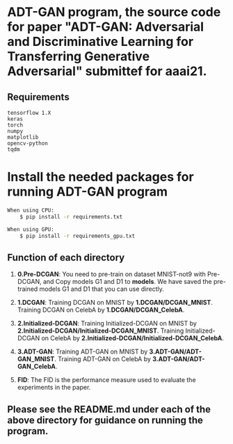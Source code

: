 ##
# ADT-GAN program, the source code for paper "ADT-GAN: Adversarial and Discriminative Learning for Transferring Generative Adversarial" submittef for aaai21.
##

## Requirements
	tensorflow 1.X
	keras
	torch
	numpy
	matplotlib
	opencv-python
	tqdm

# Install the needed packages for running ADT-GAN program
```bash
When using CPU:
    $ pip install -r requirements.txt

When using GPU:
    $ pip install -r requirements_gpu.txt
```


## Function of each directory
1. **0.Pre-DCGAN**: You need to pre-train on dataset MNIST-not9 with Pre-DCGAN, and Copy models G1 and D1 to **models**. We have saved the pre-trained models G1 and D1 that you can use directly.

2. **1.DCGAN**: Training DCGAN on MNIST by **1.DCGAN/DCGAN_MNIST**. Training DCGAN on CelebA by **1.DCGAN/DCGAN_CelebA**.

3. **2.Initialized-DCGAN**: Training Initialized-DCGAN on MNIST by **2.Initialized-DCGAN/Initialized-DCGAN_MNIST**. Training Initialized-DCGAN on CelebA by **2.Initialized-DCGAN/Initialized-DCGAN_CelebA**.

4. **3.ADT-GAN**: Training ADT-GAN on MNIST by **3.ADT-GAN/ADT-GAN_MNIST**. Training ADT-GAN on CelebA by **3.ADT-GAN/ADT-GAN_CelebA**.

5. **FID**: The FID is the performance measure used to evaluate the experiments in the paper. 

## Please see the README.md under each of the above directory for guidance on running the program.

##

